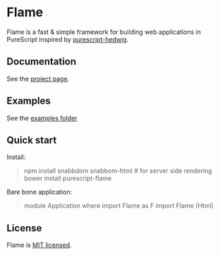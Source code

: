 # Flame

Flame is a fast & simple framework for building web applications in PureScript inspired by [purescript-hedwig](https://github.com/utkarshkukreti/purescript-hedwig).

## Documentation

See the [project page](https://purescript-flame.github.io).

## Examples

See the [examples folder](/examples)

## Quick start

Install:

> npm install snabbdom snabbom-html # for server side rendering
> bower install purescript-flame

Bare bone application:

> module Application where
> import Flame as F
> import Flame (Html)

## License

Flame is [MIT licensed](LICENSE).

